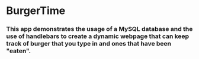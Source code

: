 # BurgerTime

### This app demonstrates the usage of a MySQL database and the use of handlebars to create a dynamic webpage that can keep track of burger that you type in and ones that have been "eaten".